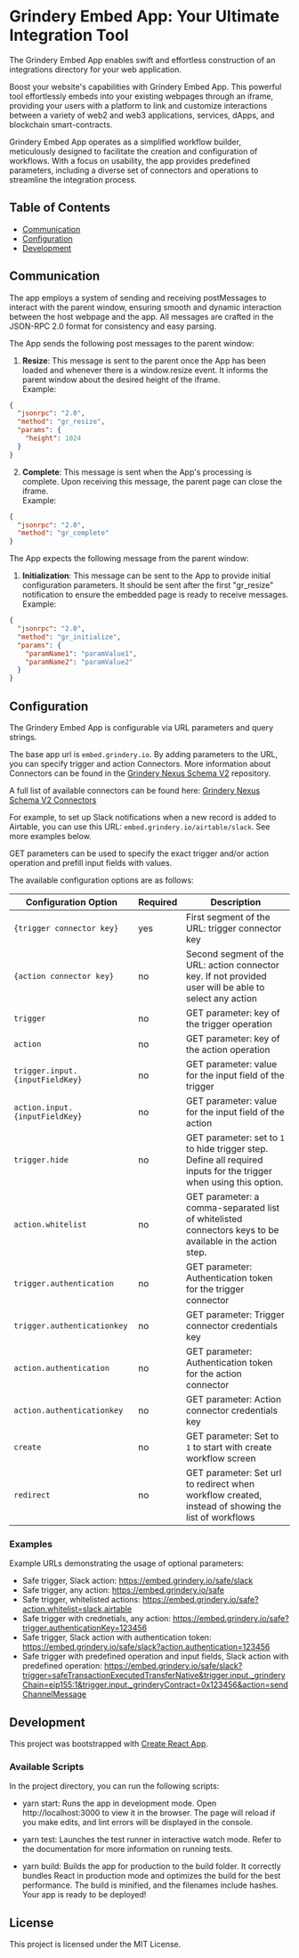 # Grindery Embed App: Your Ultimate Integration Tool

The Grindery Embed App enables swift and effortless construction of an integrations directory for your web application.

Boost your website's capabilities with Grindery Embed App. This powerful tool effortlessly embeds into your existing webpages through an iframe, providing your users with a platform to link and customize interactions between a variety of web2 and web3 applications, services, dApps, and blockchain smart-contracts.

Grindery Embed App operates as a simplified workflow builder, meticulously designed to facilitate the creation and configuration of workflows. With a focus on usability, the app provides predefined parameters, including a diverse set of connectors and operations to streamline the integration process.

## Table of Contents

- [Communication](#communication)
- [Configuration](#configuration)
- [Development](#development)

## Communication

The app employs a system of sending and receiving postMessages to interact with the parent window, ensuring smooth and dynamic interaction between the host webpage and the app. All messages are crafted in the JSON-RPC 2.0 format for consistency and easy parsing.

The App sends the following post messages to the parent window:

1. **Resize**: This message is sent to the parent once the App has been loaded and whenever there is a window.resize event. It informs the parent window about the desired height of the iframe.  
   Example:

```json
{
  "jsonrpc": "2.0",
  "method": "gr_resize",
  "params": {
    "height": 1024
  }
}
```

2. **Complete**: This message is sent when the App's processing is complete. Upon receiving this message, the parent page can close the iframe.  
   Example:

```json
{
  "jsonrpc": "2.0",
  "method": "gr_complete"
}
```

The App expects the following message from the parent window:

1. **Initialization**: This message can be sent to the App to provide initial configuration parameters. It should be sent after the first "gr_resize" notification to ensure the embedded page is ready to receive messages.  
   Example:

```json
{
  "jsonrpc": "2.0",
  "method": "gr_initialize",
  "params": {
    "paramName1": "paramValue1",
    "paramName2": "paramValue2"
  }
}
```

## Configuration

The Grindery Embed App is configurable via URL parameters and query strings.

The base app url is `embed.grindery.io`. By adding parameters to the URL, you can specify trigger and action Connectors. More information about Connectors can be found in the [Grindery Nexus Schema V2](https://github.com/grindery-io/grindery-nexus-schema-v2/tree/master/connectors) repository.

A full list of available connectors can be found here: [Grindery Nexus Schema V2 Connectors](https://github.com/grindery-io/grindery-nexus-schema-v2/tree/master/cds)

For example, to set up Slack notifications when a new record is added to Airtable, you can use this URL: `embed.grindery.io/airtable/slack`. See more examples below.

GET parameters can be used to specify the exact trigger and/or action operation and prefill input fields with values.

The available configuration options are as follows:

| Configuration Option            | Required | Description                                                                                                        |
| ------------------------------- | -------- | ------------------------------------------------------------------------------------------------------------------ |
| `{trigger connector key}`       | yes      | First segment of the URL: trigger connector key                                                                    |
| `{action connector key}`        | no       | Second segment of the URL: action connector key. If not provided user will be able to select any action            |
| `trigger`                       | no       | GET parameter: key of the trigger operation                                                                        |
| `action`                        | no       | GET parameter: key of the action operation                                                                         |
| `trigger.input.{inputFieldKey}` | no       | GET parameter: value for the input field of the trigger                                                            |
| `action.input.{inputFieldKey}`  | no       | GET parameter: value for the input field of the action                                                             |
| `trigger.hide`                  | no       | GET parameter: set to `1` to hide trigger step. Define all required inputs for the trigger when using this option. |
| `action.whitelist`              | no       | GET parameter: a comma-separated list of whitelisted connectors keys to be available in the action step.           |
| `trigger.authentication`        | no       | GET parameter: Authentication token for the trigger connector                                                      |
| `trigger.authenticationkey`     | no       | GET parameter: Trigger connector credentials key                                                                   |
| `action.authentication`         | no       | GET parameter: Authentication token for the action connector                                                       |
| `action.authenticationkey`      | no       | GET parameter: Action connector credentials key                                                                    |
| `create`                        | no       | GET parameter: Set to `1` to start with create workflow screen                                                     |
| `redirect`                      | no       | GET parameter: Set url to redirect when workflow created, instead of showing the list of workflows                 |

### Examples

Example URLs demonstrating the usage of optional parameters:

- Safe trigger, Slack action: https://embed.grindery.io/safe/slack
- Safe trigger, any action: https://embed.grindery.io/safe
- Safe trigger, whitelisted actions: https://embed.grindery.io/safe?action.whitelist=slack,airtable
- Safe trigger with crednetials, any action: https://embed.grindery.io/safe?trigger.authenticationKey=123456
- Safe trigger, Slack action with authentication token: https://embed.grindery.io/safe/slack?action.authentication=123456
- Safe trigger with predefined operation and input fields, Slack action with predefined operation: https://embed.grindery.io/safe/slack?trigger=safeTransactionExecutedTransferNative&trigger.input._grinderyChain=eip155:1&trigger.input._grinderyContract=0x123456&action=sendChannelMessage

## Development

This project was bootstrapped with [Create React App](https://create-react-app.dev/).

### Available Scripts

In the project directory, you can run the following scripts:

- yarn start: Runs the app in development mode. Open http://localhost:3000 to view it in the browser. The page will reload if you make edits, and lint errors will be displayed in the console.

- yarn test: Launches the test runner in interactive watch mode. Refer to the documentation for more information on running tests.

- yarn build: Builds the app for production to the build folder. It correctly bundles React in production mode and optimizes the build for the best performance. The build is minified, and the filenames include hashes. Your app is ready to be deployed!

## License

This project is licensed under the MIT License.
